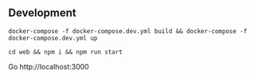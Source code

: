 ## Development

```
docker-compose -f docker-compose.dev.yml build && docker-compose -f docker-compose.dev.yml up
```

```
cd web && npm i && npm run start
```

Go http://localhost:3000